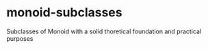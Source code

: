 monoid-subclasses
=================

Subclasses of Monoid with a solid thoretical foundation and practical purposes